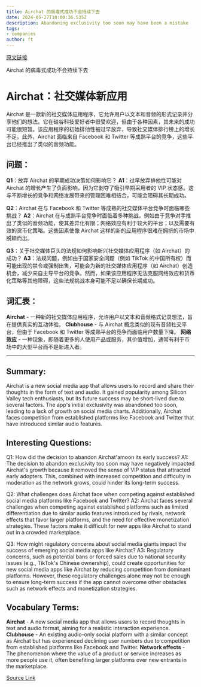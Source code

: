 ```yaml
---
title: Airchat 的病毒式成功不会持续下去
date: 2024-05-27T10:00:36.535Z
description: Abandoning exclusivity too soon may have been a mistake
tags: 
- companies
author: ft
---
```


[原文链接](https://ft.com/content/177d2cb8-777b-48e4-8abf-2f6057aa9c4b)

Airchat 的病毒式成功不会持续下去

# Airchat：社交媒体新应用

Airchat 是一款新的社交媒体应用程序，它允许用户以文本和音频的形式记录并分享他们的想法。它在硅谷科技爱好者中很受欢迎，但由于各种因素，其未来的成功可能很短暂。该应用程序的初始排他性被过早放弃，导致社交媒体排行榜上的增长不足。此外，Airchat 面临来自 Facebook 和 Twitter 等成熟平台的竞争，这些平台已经推出了类似的音频功能。

## 问题：

**Q1**：放弃 Airchat 的早期成功决策如何影响它？
**A1**：过早放弃排他性可能对 Airchat 的增长产生了负面影响，因为它剥夺了吸引早期采用者的 VIP 状态感。这与不断增长的竞争和网络发展带来的管理困难相结合，可能会阻碍其长期成功。

**Q2**：Airchat 在与 Facebook 和 Twitter 等成熟的社交媒体平台竞争时面临哪些挑战？
**A2**：Airchat 在与成熟平台竞争时面临着多种挑战，例如由于竞争对手推出了类似的音频功能，使其差异化有限；网络效应有利于较大的平台；以及需要有效的货币化策略。这些因素使像 Airchat 这样的新的应用程序很难在拥挤的市场中脱颖而出。

**Q3**：关于社交媒体巨头的法规如何影响新兴社交媒体应用程序（如 Airchat）的成功？
**A3**：法规问题，例如由于国家安全问题（例如 TikTok 的中国所有权）而可能出现的禁令或强制出售，可能会为新的社交媒体应用程序（如 Airchat）创造机会，减少来自主导平台的竞争。然而，如果该应用程序无法克服网络效应和货币化策略等其他障碍，这些法规挑战本身可能不足以确保长期成功。

## 词汇表：

**Airchat** - 一种新的社交媒体应用程序，允许用户以文本和音频格式记录想法，旨在提供真实的互动体验。
**Clubhouse** - 与 Airchat 概念类似的现有音频社交平台，但由于 Facebook 和 Twitter 等成熟平台的竞争而面临用户数量下降。
**网络效应** - 一种现象，即随着更多的人使用产品或服务，其价值增加，通常有利于市场中的大型平台而不是新进入者。

---

## Summary:
Airchat is a new social media app that allows users to record and share their thoughts in the form of text and audio. It gained popularity among Silicon Valley tech enthusiasts, but its future success may be short-lived due to several factors. The app's initial exclusivity was abandoned too soon, leading to a lack of growth on social media charts. Additionally, Airchat faces competition from established platforms like Facebook and Twitter that have introduced similar audio features.

## Interesting Questions:
Q1: How did the decision to abandon Airchat'amoon its early success?
A1: The decision to abandon exclusivity too soon may have negatively impacted Airchat's growth because it removed the sense of VIP status that attracted early adopters. This, combined with increased competition and difficulty in moderation as the network grows, could hinder its long-term success.

Q2: What challenges does Airchat face when competing against established social media platforms like Facebook and Twitter?
A2: Airchat faces several challenges when competing against established platforms such as limited differentiation due to similar audio features introduced by rivals, network effects that favor larger platforms, and the need for effective monetization strategies. These factors make it difficult for new apps like Airchat to stand out in a crowded marketplace.

Q3: How might regulatory concerns about social media giants impact the success of emerging social media apps like Airchat?
A3: Regulatory concerns, such as potential bans or forced sales due to national security issues (e.g., TikTok's Chinese ownership), could create opportunities for new social media apps like Airchat by reducing competition from dominant platforms. However, these regulatory challenges alone may not be enough to ensure long-term success if the app cannot overcome other obstacles such as network effects and monetization strategies.

## Vocabulary Terms:
**Airchat** - A new social media app that allows users to record thoughts in text and audio format, aiming for a realistic interaction experience.
**Clubhouse** - An existing audio-only social platform with a similar concept as Airchat but has experienced declining user numbers due to competition from established platforms like Facebook and Twitter.
**Network effects** - The phenomenon where the value of a product or service increases as more people use it, often benefiting larger platforms over new entrants in the marketplace.

[Source Link](https://ft.com/content/177d2cb8-777b-48e4-8abf-2f6057aa9c4b)

